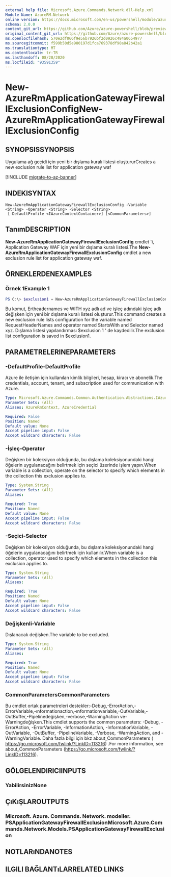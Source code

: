 ```yaml
---
external help file: Microsoft.Azure.Commands.Network.dll-Help.xml
Module Name: AzureRM.Network
online version: https://docs.microsoft.com/en-us/powershell/module/azurerm.network/new-azurermapplicationgatewayfirewallexclusionconfig
schema: 2.0.0
content_git_url: https://github.com/Azure/azure-powershell/blob/preview/src/ResourceManager/Network/Commands.Network/help/New-AzureRmApplicationGatewayFirewallExclusionConfig.md
original_content_git_url: https://github.com/Azure/azure-powershell/blob/preview/src/ResourceManager/Network/Commands.Network/help/New-AzureRmApplicationGatewayFirewallExclusionConfig.md
ms.openlocfilehash: 570e2df066f9e56b7926bf2d0926c484a0654977
ms.sourcegitcommit: f599b50d5e980197d1fca769378df90a842b42a1
ms.translationtype: MT
ms.contentlocale: tr-TR
ms.lasthandoff: 08/20/2020
ms.locfileid: "93591359"
---
```

# <span data-ttu-id="e3de7-101">New-AzureRmApplicationGatewayFirewallExclusionConfig</span><span class="sxs-lookup"><span data-stu-id="e3de7-101">New-AzureRmApplicationGatewayFirewallExclusionConfig</span></span>

## <span data-ttu-id="e3de7-102">SYNOPSIS</span><span class="sxs-lookup"><span data-stu-id="e3de7-102">SYNOPSIS</span></span>
<span data-ttu-id="e3de7-103">Uygulama ağ geçidi için yeni bir dışlama kuralı listesi oluşturur</span><span class="sxs-lookup"><span data-stu-id="e3de7-103">Creates a new exclusion rule list for application gateway waf</span></span>

[!INCLUDE [migrate-to-az-banner](../../includes/migrate-to-az-banner.md)]

## <span data-ttu-id="e3de7-104">INDEKI</span><span class="sxs-lookup"><span data-stu-id="e3de7-104">SYNTAX</span></span>

```
New-AzureRmApplicationGatewayFirewallExclusionConfig -Variable <String> -Operator <String> -Selector <String>
 [-DefaultProfile <IAzureContextContainer>] [<CommonParameters>]
```

## <span data-ttu-id="e3de7-105">Tanım</span><span class="sxs-lookup"><span data-stu-id="e3de7-105">DESCRIPTION</span></span>
<span data-ttu-id="e3de7-106">**New-AzureRmApplicationGatewayFirewallExclusionConfig** cmdlet 'i, Application Gateway WAF için yeni bir dışlama kuralı listesi.</span><span class="sxs-lookup"><span data-stu-id="e3de7-106">The **New-AzureRmApplicationGatewayFirewallExclusionConfig** cmdlet a new exclusion rule list for application gateway waf.</span></span>

## <span data-ttu-id="e3de7-107">ÖRNEKLERDEN</span><span class="sxs-lookup"><span data-stu-id="e3de7-107">EXAMPLES</span></span>

### <span data-ttu-id="e3de7-108">Örnek 1</span><span class="sxs-lookup"><span data-stu-id="e3de7-108">Example 1</span></span>
```powershell
PS C:\> $exclusion1 = New-AzureRmApplicationGatewayFirewallExclusionConfig -Variable "RequestHeaderNames" -Operator "StartsWith" -Selector "xyz"
```

<span data-ttu-id="e3de7-109">Bu komut, Ertheadernames ve WITH xyz adlı ad ve işleç adındaki işleç adlı değişken için yeni bir dışlama kuralı listesi oluşturur.</span><span class="sxs-lookup"><span data-stu-id="e3de7-109">This command creates a new exclusion rule lists configuration for the variable named RequestHeaderNames and operator named StartsWith and Selector named xyz.</span></span> <span data-ttu-id="e3de7-110">Dışlama listesi yapılandırması $exclusion 1 ' de kaydedilir.</span><span class="sxs-lookup"><span data-stu-id="e3de7-110">The exclusion list configuration is saved in $exclusion1.</span></span>

## <span data-ttu-id="e3de7-111">PARAMETRELERINE</span><span class="sxs-lookup"><span data-stu-id="e3de7-111">PARAMETERS</span></span>

### <span data-ttu-id="e3de7-112">-DefaultProfile</span><span class="sxs-lookup"><span data-stu-id="e3de7-112">-DefaultProfile</span></span>
<span data-ttu-id="e3de7-113">Azure ile iletişim için kullanılan kimlik bilgileri, hesap, kiracı ve abonelik.</span><span class="sxs-lookup"><span data-stu-id="e3de7-113">The credentials, account, tenant, and subscription used for communication with Azure.</span></span>

```yaml
Type: Microsoft.Azure.Commands.Common.Authentication.Abstractions.IAzureContextContainer
Parameter Sets: (All)
Aliases: AzureRmContext, AzureCredential

Required: False
Position: Named
Default value: None
Accept pipeline input: False
Accept wildcard characters: False
```

### <span data-ttu-id="e3de7-114">-İşleç</span><span class="sxs-lookup"><span data-stu-id="e3de7-114">-Operator</span></span>
<span data-ttu-id="e3de7-115">Değişken bir koleksiyon olduğunda, bu dışlama koleksiyonundaki hangi öğelerin uygulanacağını belirtmek için seçici üzerinde işlem yapın.</span><span class="sxs-lookup"><span data-stu-id="e3de7-115">When variable is a collection, operate on the selector to specify which elements in the collection this exclusion applies to.</span></span>

```yaml
Type: System.String
Parameter Sets: (All)
Aliases:

Required: True
Position: Named
Default value: None
Accept pipeline input: False
Accept wildcard characters: False
```

### <span data-ttu-id="e3de7-116">-Seçici</span><span class="sxs-lookup"><span data-stu-id="e3de7-116">-Selector</span></span>
<span data-ttu-id="e3de7-117">Değişken bir koleksiyon olduğunda, bu dışlama koleksiyonundaki hangi öğelerin uygulanacağını belirtmek için kullanılır.</span><span class="sxs-lookup"><span data-stu-id="e3de7-117">When variable is a collection, operator used to specify which elements in the collection this exclusion applies to.</span></span>

```yaml
Type: System.String
Parameter Sets: (All)
Aliases:

Required: True
Position: Named
Default value: None
Accept pipeline input: False
Accept wildcard characters: False
```

### <span data-ttu-id="e3de7-118">Değişkenli</span><span class="sxs-lookup"><span data-stu-id="e3de7-118">-Variable</span></span>
<span data-ttu-id="e3de7-119">Dışlanacak değişken.</span><span class="sxs-lookup"><span data-stu-id="e3de7-119">The variable to be excluded.</span></span>

```yaml
Type: System.String
Parameter Sets: (All)
Aliases:

Required: True
Position: Named
Default value: None
Accept pipeline input: False
Accept wildcard characters: False
```

### <span data-ttu-id="e3de7-120">CommonParameters</span><span class="sxs-lookup"><span data-stu-id="e3de7-120">CommonParameters</span></span>
<span data-ttu-id="e3de7-121">Bu cmdlet ortak parametreleri destekler:-Debug,-ErrorAction,-ErrorVariable,-ınformationaction,-ınformationvariable,-OutVariable,-OutBuffer,-Pipelinedeğişken,-verbose,-WarningAction ve-Warningdeğişken.</span><span class="sxs-lookup"><span data-stu-id="e3de7-121">This cmdlet supports the common parameters: -Debug, -ErrorAction, -ErrorVariable, -InformationAction, -InformationVariable, -OutVariable, -OutBuffer, -PipelineVariable, -Verbose, -WarningAction, and -WarningVariable.</span></span> <span data-ttu-id="e3de7-122">Daha fazla bilgi için bkz about_CommonParameters ( https://go.microsoft.com/fwlink/?LinkID=113216) .</span><span class="sxs-lookup"><span data-stu-id="e3de7-122">For more information, see about_CommonParameters (https://go.microsoft.com/fwlink/?LinkID=113216).</span></span>

## <span data-ttu-id="e3de7-123">GÖLGELENDIRICI</span><span class="sxs-lookup"><span data-stu-id="e3de7-123">INPUTS</span></span>

### <span data-ttu-id="e3de7-124">Yabilirsiniz</span><span class="sxs-lookup"><span data-stu-id="e3de7-124">None</span></span>

## <span data-ttu-id="e3de7-125">ÇıKıŞLAR</span><span class="sxs-lookup"><span data-stu-id="e3de7-125">OUTPUTS</span></span>

### <span data-ttu-id="e3de7-126">Microsoft. Azure. Commands. Network. modeller. PSApplicationGatewayFirewallExclusion</span><span class="sxs-lookup"><span data-stu-id="e3de7-126">Microsoft.Azure.Commands.Network.Models.PSApplicationGatewayFirewallExclusion</span></span>

## <span data-ttu-id="e3de7-127">NOTLARıNDA</span><span class="sxs-lookup"><span data-stu-id="e3de7-127">NOTES</span></span>

## <span data-ttu-id="e3de7-128">ILGILI BAĞLANTıLAR</span><span class="sxs-lookup"><span data-stu-id="e3de7-128">RELATED LINKS</span></span>
